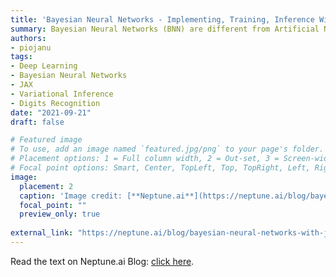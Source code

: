 ```yaml
---
title: 'Bayesian Neural Networks - Implementing, Training, Inference With the JAX Framework'
summary: Bayesian Neural Networks (BNN) are different from Artificial Neural Networks (NN). The main difference - BNNs can respond “I’m not sure”. Which is interesting, but why would you want a neural network to tell you that it doesn’t know the answer to your question?
authors:
- piojanu
tags:
- Deep Learning
- Bayesian Neural Networks
- JAX
- Variational Inference
- Digits Recognition
date: "2021-09-21"
draft: false

# Featured image
# To use, add an image named `featured.jpg/png` to your page's folder.
# Placement options: 1 = Full column width, 2 = Out-set, 3 = Screen-width
# Focal point options: Smart, Center, TopLeft, Top, TopRight, Left, Right, BottomLeft, Bottom, BottomRight
image:
  placement: 2
  caption: 'Image credit: [**Neptune.ai**](https://neptune.ai/blog/bayesian-neural-networks-with-jax)'
  focal_point: ""
  preview_only: true
  
external_link: "https://neptune.ai/blog/bayesian-neural-networks-with-jax"
---
```


Read the text on Neptune.ai Blog: [click here](https://neptune.ai/blog/bayesian-neural-networks-with-jax).
